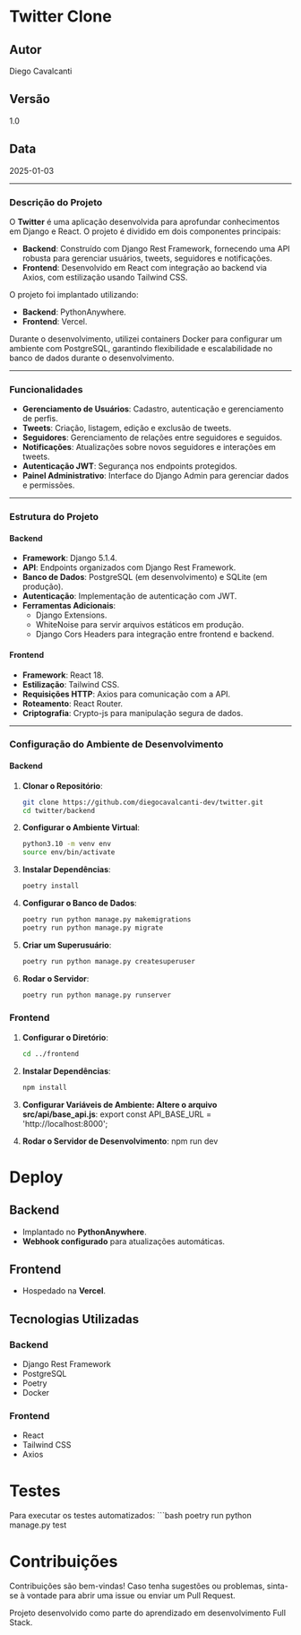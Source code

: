 # Twitter Clone

## Autor
Diego Cavalcanti

## Versão
1.0

## Data
2025-01-03

---

### Descrição do Projeto

O **Twitter** é uma aplicação desenvolvida para aprofundar conhecimentos em Django e React. O projeto é dividido em dois componentes principais:

- **Backend**: Construído com Django Rest Framework, fornecendo uma API robusta para gerenciar usuários, tweets, seguidores e notificações.
- **Frontend**: Desenvolvido em React com integração ao backend via Axios, com estilização usando Tailwind CSS.

O projeto foi implantado utilizando:
- **Backend**: PythonAnywhere.
- **Frontend**: Vercel.

Durante o desenvolvimento, utilizei containers Docker para configurar um ambiente com PostgreSQL, garantindo flexibilidade e escalabilidade no banco de dados durante o desenvolvimento.

---

### Funcionalidades

- **Gerenciamento de Usuários**: Cadastro, autenticação e gerenciamento de perfis.
- **Tweets**: Criação, listagem, edição e exclusão de tweets.
- **Seguidores**: Gerenciamento de relações entre seguidores e seguidos.
- **Notificações**: Atualizações sobre novos seguidores e interações em tweets.
- **Autenticação JWT**: Segurança nos endpoints protegidos.
- **Painel Administrativo**: Interface do Django Admin para gerenciar dados e permissões.

---

### Estrutura do Projeto

#### Backend

- **Framework**: Django 5.1.4.
- **API**: Endpoints organizados com Django Rest Framework.
- **Banco de Dados**: PostgreSQL (em desenvolvimento) e SQLite (em produção).
- **Autenticação**: Implementação de autenticação com JWT.
- **Ferramentas Adicionais**:
  - Django Extensions.
  - WhiteNoise para servir arquivos estáticos em produção.
  - Django Cors Headers para integração entre frontend e backend.

#### Frontend

- **Framework**: React 18.
- **Estilização**: Tailwind CSS.
- **Requisições HTTP**: Axios para comunicação com a API.
- **Roteamento**: React Router.
- **Criptografia**: Crypto-js para manipulação segura de dados.

---

### Configuração do Ambiente de Desenvolvimento

#### Backend

1. **Clonar o Repositório**:
   ```bash
   git clone https://github.com/diegocavalcanti-dev/twitter.git
   cd twitter/backend

2. **Configurar o Ambiente Virtual**:
    ```bash
    python3.10 -m venv env
    source env/bin/activate

3. **Instalar Dependências**:
    ```bash
    poetry install

4. **Configurar o Banco de Dados**:
    ```bash
    poetry run python manage.py makemigrations
    poetry run python manage.py migrate

5. **Criar um Superusuário**:
    ```bash
    poetry run python manage.py createsuperuser

6. **Rodar o Servidor**:
    ```bash
    poetry run python manage.py runserver

### Frontend

1. **Configurar o Diretório**:
    ```bash
    cd ../frontend

2. **Instalar Dependências**:
    ```bash
    npm install

3. **Configurar Variáveis de Ambiente: Altere o arquivo src/api/base_api.js**:
    export const API_BASE_URL = 'http://localhost:8000';

4. **Rodar o Servidor de Desenvolvimento**:
    npm run dev

# Deploy

## Backend
- Implantado no **PythonAnywhere**.
- **Webhook configurado** para atualizações automáticas.

## Frontend
- Hospedado na **Vercel**.

## Tecnologias Utilizadas

### Backend
- Django Rest Framework
- PostgreSQL
- Poetry
- Docker

### Frontend
- React
- Tailwind CSS
- Axios

# Testes

Para executar os testes automatizados:
    ```bash
    poetry run python manage.py test

# Contribuições
Contribuições são bem-vindas! Caso tenha sugestões ou problemas, sinta-se à vontade para abrir uma issue ou enviar um Pull Request.

Projeto desenvolvido como parte do aprendizado em desenvolvimento Full Stack.
